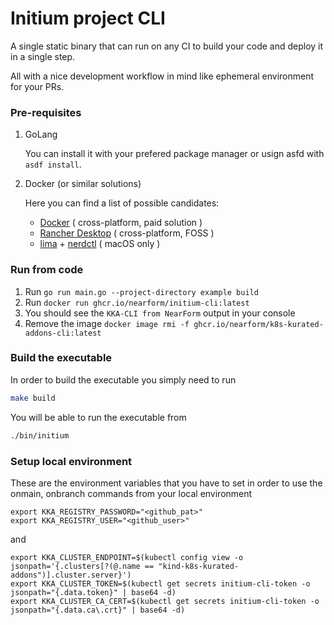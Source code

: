 # Initium project CLI

A single static binary that can run on any CI to build your code and deploy it in a single step.

All with a nice development workflow in mind like ephemeral environment for your PRs.

### Pre-requisites

1. GoLang

    You can install it with your prefered package manager or usign asfd with `asdf install`.

2. Docker (or similar solutions)  

    Here you can find a list of possible candidates:
    - [Docker](https://docs.docker.com/engine/install/) ( cross-platform, paid solution )
    - [Rancher Desktop](https://rancherdesktop.io/) ( cross-platform, FOSS )
    - [lima](https://github.com/lima-vm/lima) + [nerdctl](https://github.com/containerd/nerdctl) ( macOS only )


### Run from code

1. Run `go run main.go --project-directory example build`
2. Run `docker run ghcr.io/nearform/initium-cli:latest`
3. You should see the `KKA-CLI from NearForm` output in your console
4. Remove the image `docker image rmi -f ghcr.io/nearform/k8s-kurated-addons-cli:latest`

### Build the executable

In order to build the executable you simply need to run 

```bash
make build
```

You will be able to run the executable from 

```bash
./bin/initium
```

### Setup local environment

These are the environment variables that you have to set in order to use the onmain, onbranch commands from your local environment

```
export KKA_REGISTRY_PASSWORD="<github_pat>"
export KKA_REGISTRY_USER="<github_user>"
```

and

```
export KKA_CLUSTER_ENDPOINT=$(kubectl config view -o jsonpath='{.clusters[?(@.name == "kind-k8s-kurated-addons")].cluster.server}')
export KKA_CLUSTER_TOKEN=$(kubectl get secrets initium-cli-token -o jsonpath="{.data.token}" | base64 -d)
export KKA_CLUSTER_CA_CERT=$(kubectl get secrets initium-cli-token -o jsonpath="{.data.ca\.crt}" | base64 -d)
```
